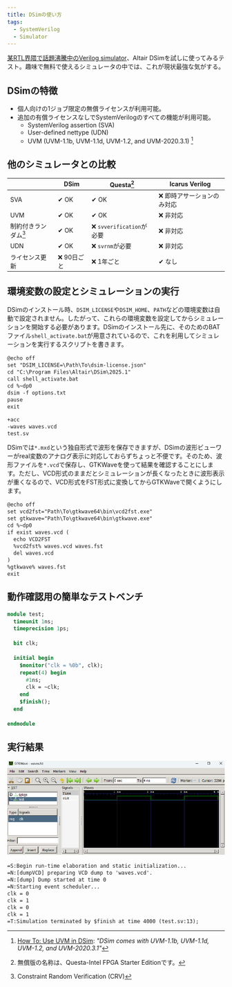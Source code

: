 ```yaml
---
title: DSimの使い方
tags:
  - SystemVerilog
  - Simulator
---
```


[某RTL界隈で話題沸騰中のVerilog simulator](https://x.com/taichi600730/status/1788228372910505988 )、Altair DSimを試しに使ってみるテスト。趣味で無料で使えるシミュレータの中では、これが現状最強な気がする。

## DSimの特徴
- 個人向けの1ジョブ限定の無償ライセンスが利用可能。
- 追加の有償ライセンスなしでSystemVerilogのすべての機能が利用可能。
    - SystemVerilog assertion (SVA)
    - User-defined nettype (UDN)
    - UVM (UVM-1.1b, UVM-1.1d, UVM-1.2, and UVM-2020.3.1) [^uvm]

[^uvm]:
    [How To: Use UVM in DSim](https://help.metrics.ca/support/solutions/articles/154000154925-how-to-use-uvm-in-dsim):
    _"DSim comes with UVM-1.1b, UVM-1.1d, UVM-1.2, and UVM-2020.3.1"_

## 他のシミュレータとの比較

|  | DSim | Questa[^questa] | Icarus Verilog |
|--|--|--|--|
| SVA | ✔ OK | ✔ OK | ❌ 即時アサーションのみ対応 |
| UVM | ✔ OK | ✔ OK | ❌ 非対応 |
| 制約付きランダム[^crv] | ✔ OK | ❌ `svverification`が必要  | ❌ 非対応 |
| UDN | ✔ OK | ❌ `svrnm`が必要 | ❌ 非対応 |
| ライセンス更新 | ❌ 90日ごと | ❌ 1年ごと | ✔ なし |


[^questa]:
    無償版の名称は、Questa-Intel FPGA Starter Editionです。
[^crv]:
    Constraint Random Verification (CRV)


## 環境変数の設定とシミュレーションの実行

DSimのインストール時、`DSIM_LICENSE`や`DSIM_HOME`、`PATH`などの環境変数は自動で設定されません。したがって、これらの環境変数を設定してからシミュレーションを開始する必要があります。DSimのインストール先に、そのためのBATファイル`shell_activate.bat`が用意されているので、これを利用してシミュレーションを実行するスクリプトを書きます。

```dosbatch title="run.bat"
@echo off
set "DSIM_LICENSE=\Path\To\dsim-license.json"
cd "C:\Program Files\Altair\DSim\2025.1"
call shell_activate.bat
cd %~dp0
dsim -f options.txt
pause
exit
```

```title="options.txt"
+acc
-waves waves.vcd
test.sv
```

DSimでは`*.mxd`という独自形式で波形を保存できますが、DSimの波形ビューワーがreal変数のアナログ表示に対応しておらずちょっと不便です。そのため、波形ファイルを`*.vcd`で保存し、GTKWaveを使って結果を確認することにします。ただし、VCD形式のままだとシミュレーションが長くなったときに波形表示が重くなるので、VCD形式をFST形式に変換してからGTKWaveで開くようにします。

```dosbatch title="gtkwave.bat"
@echo off
set vcd2fst="Path\To\gtkwave64\bin\vcd2fst.exe"
set gtkwave="Path\To\gtkwave64\bin\gtkwave.exe"
cd %~dp0
if exist waves.vcd (
  echo VCD2FST
  %vcd2fst% waves.vcd waves.fst
  del waves.vcd
)
%gtkwave% waves.fst
exit
```


## 動作確認用の簡単なテストベンチ

```SystemVerilog title="test.sv"
module test;
  timeunit 1ns;
  timeprecision 1ps;

  bit clk;

  initial begin
    $monitor("clk = %0b", clk);
    repeat(4) begin
      #1ns;
      clk = ~clk;
    end
    $finish();
  end
  
endmodule
```

## 実行結果

![Simulation result](images/dsim_simple_sim_result.png)

```
=S:Begin run-time elaboration and static initialization...
=N:[dumpVCD] preparing VCD dump to 'waves.vcd'.
=N:[dump] Dump started at time 0
=N:Starting event scheduler...
clk = 0
clk = 1
clk = 0
clk = 1
=T:Simulation terminated by $finish at time 4000 (test.sv:13);
```